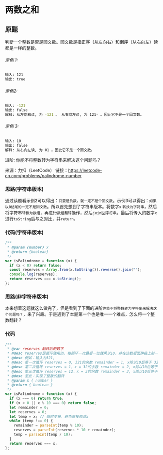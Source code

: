 # 两数之和

## 原题
判断一个整数是否是回文数。回文数是指正序（从左向右）和倒序（从右向左）读都是一样的整数。
###### 示例 1:
 ```bash
输入: 121
输出: true
```
###### 示例2:
 ```bash
输入: -121
输出: false
解释: 从左向右读, 为 -121 。 从右向左读, 为 121- 。因此它不是一个回文数。
 ```
###### 示例 3:
```bash
输入: 10
输出: false
解释: 从右向左读, 为 01 。因此它不是一个回文数。
```
进阶:
你能不将整数转为字符串来解决这个问题吗？
 
 来源：力扣（LeetCode）
 链接：https://leetcode-cn.com/problems/palindrome-number

### 思路(字符串版本)
通过读题看示例2可以得出：`只要是负数，就一定不是个回文数`。示例3可以得出：`如果以0结尾的一定不是回文数`。所以首先想到了字符串版本。将数字`x`
`转换为字符串`，然后将字符串`转换为数组`，再进行`数组翻转`操作，然后`join`回`字符串`。最后将传入的数字`x`进行`toString`后与之对比，并`return`。

### 代码(字符串版本)
```js
/**
 * @param {number} x
 * @return {boolean}
 */
var isPalindrome = function (x) {
  if (x < 0) return false;
  const reserves = Array.from(x.toString()).reverse().join("");
  console.log(reserves);
  return reserves === x.toString();
};
```
### 思路(非字符串版本)
本来想着这题就这么做完了，但是看到了下面的进阶`你能不将整数转为字符串来解决这个问题吗？`，来了兴趣。于是遇到了本题第一个也是唯一一个难点，怎么将一个整数翻转？

### 代码
```js
/**
 * @var reserves 翻转后的数字
 * @desc reserves是循环使用的，每循环一次最后一位就乘以10，并在该数后面拼接上前一位，以此来实现反转。
 * @desc 例如：输入为321, 
 * @desc 第一次循环 reserves = 0, 321的余数 remainder = 1, x除以10后等于 32.1，但因为使用parseInt强制舍去后面的小数，所以此时 x=32, reserves = 0 * 10 + 1 = 1
 * @desc 第二次循环 reserves = 1，x = 32的余数 remainder = 2, x除以10后等于 3.2，但因为使用parseInt强制舍去后面的小数，所以此时 x=3, reserves = 1*10 + 2 = 12
 * @desc 第三次循环 reserves = 12，x = 3的余数 remainder = 3, x除以10后等于 0.3，但因为使用parseInt强制去后面的小数，所以此时 x=0, reserves = 12*10 + 3 = 123
 * @desc 至此：实现了整数的翻转
 * @param x { number }
 * @return { boolean }
 */
var isPalindrome = function (x) {
  if (x === 0) return true;
  if (x < 0 || x % 10 === 0) return false;
  let remainder = 0;
  let reserves = 0;
  let temp = x; // 临时变量，避免直接修改x
  while (temp !== 0) {
    remainder = parseInt(temp % 10);
    reserves = parseInt(reserves * 10 + remainder);
    temp = parseInt(temp / 10);
  }
  return reserves === x;
};
```
